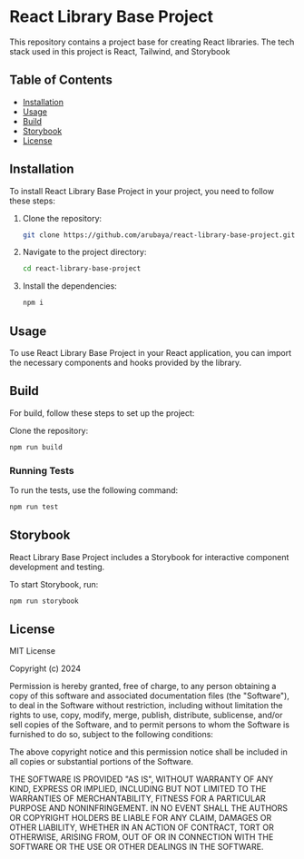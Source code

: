 # React Library Base Project

This repository contains a project base for creating React libraries. The tech stack used in this project is React, Tailwind, and Storybook

## Table of Contents

- [Installation](#installation)
- [Usage](#usage)
- [Build](#build)
- [Storybook](#storybook)
- [License](#license)

## Installation

To install React Library Base Project in your project, you need to follow these steps:

1. Clone the repository:

   ```bash
   git clone https://github.com/arubaya/react-library-base-project.git
   ```

2. Navigate to the project directory:

   ```bash
   cd react-library-base-project
   ```

3. Install the dependencies:
   ```bash
   npm i
   ```

## Usage

To use React Library Base Project in your React application, you can import the necessary components and hooks provided by the library.

## Build

For build, follow these steps to set up the project:

Clone the repository:

```bash
npm run build
```

### Running Tests

To run the tests, use the following command:

```bash
npm run test
```

## Storybook

React Library Base Project includes a Storybook for interactive component development and testing.

To start Storybook, run:

```bash
npm run storybook
```

## License

MIT License

Copyright (c) 2024

Permission is hereby granted, free of charge, to any person obtaining a copy
of this software and associated documentation files (the "Software"), to deal
in the Software without restriction, including without limitation the rights
to use, copy, modify, merge, publish, distribute, sublicense, and/or sell
copies of the Software, and to permit persons to whom the Software is
furnished to do so, subject to the following conditions:

The above copyright notice and this permission notice shall be included in all
copies or substantial portions of the Software.

THE SOFTWARE IS PROVIDED "AS IS", WITHOUT WARRANTY OF ANY KIND, EXPRESS OR
IMPLIED, INCLUDING BUT NOT LIMITED TO THE WARRANTIES OF MERCHANTABILITY,
FITNESS FOR A PARTICULAR PURPOSE AND NONINFRINGEMENT. IN NO EVENT SHALL THE
AUTHORS OR COPYRIGHT HOLDERS BE LIABLE FOR ANY CLAIM, DAMAGES OR OTHER
LIABILITY, WHETHER IN AN ACTION OF CONTRACT, TORT OR OTHERWISE, ARISING FROM,
OUT OF OR IN CONNECTION WITH THE SOFTWARE OR THE USE OR OTHER DEALINGS IN THE
SOFTWARE.
